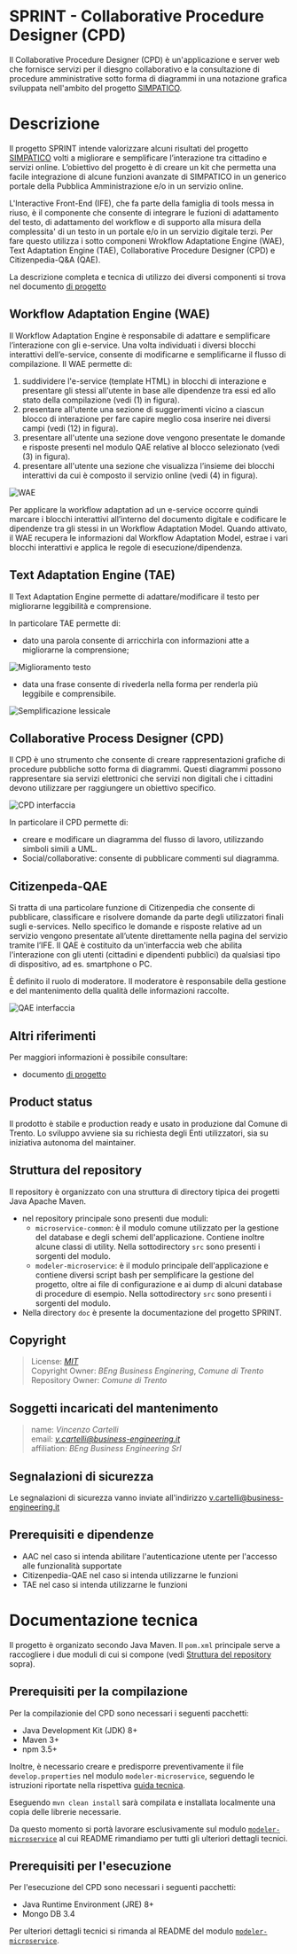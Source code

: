 # SPRINT - Collaborative Procedure Designer (CPD)

Il Collaborative Procedure Designer (CPD) è un'applicazione e server web che fornisce servizi per il
diesgno collaborativo e la consultazione di procedure amministrative sotto forma di diagrammi in una
notazione grafica sviluppata nell'ambito del progetto
[SIMPATICO](https://www.simpatico-project.eu/).  

# Descrizione

Il progetto SPRINT intende valorizzare alcuni risultati del progetto
[SIMPATICO](https://www.simpatico-project.eu/) volti a migliorare e semplificare l’interazione tra
cittadino e servizi online. L’obiettivo del progetto è di creare un kit che permetta una facile
integrazione di alcune funzioni avanzate di SIMPATICO in un generico portale della Pubblica
Amministrazione e/o in un servizio online. 

L'Interactive Front-End (IFE), che fa parte della famiglia di tools messa in riuso, è il componente
che consente di integrare le fuzioni di adattamento del testo, di adattamento del workflow e di
supporto alla misura della complessita' di un testo in un portale e/o in un servizio digitale terzi.
Per fare questo utilizza i sotto componeni Wrokflow Adaptatione Engine (WAE), Text Adaptation Engine
(TAE), Collaborative Procedure Designer (CPD) e Citizenpedia-Q&A (QAE). 

La descrizione completa e tecnica di utilizzo dei diversi componenti si trova nel documento
[di progetto](doc/BP-OR-AP-06_v1.0_Trento.pdf)

## Workflow Adaptation Engine (WAE)

Il Workflow Adaptation Engine è responsabile di adattare e semplificare l’interazione con gli
e-service. Una volta individuati i diversi blocchi interattivi dell’e-service, consente di
modificarne e semplificarne il flusso di compilazione. Il WAE permette di:

 1. suddividere l'e-service (template HTML) in blocchi di interazione e presentare gli stessi
    all'utente in base alle dipendenze tra essi ed allo stato della compilazione (vedi (1) in 
    figura).
 2. presentare all'utente una sezione di suggerimenti vicino a ciascun blocco di interazione per
    fare capire meglio cosa inserire nei diversi campi (vedi (12) in figura).
 3. presentare all'utente una sezione dove vengono presentate le domande e risposte presenti nel
    modulo QAE relative al blocco selezionato (vedi (3) in figura).
 4. presentare all'utente una sezione che visualizza l’insieme dei blocchi interattivi da cui è
    composto il servizio online (vedi (4) in figura).

 ![WAE](.README/wae.1.png)

Per applicare la workflow adaptation ad un e-service occorre quindi marcare i blocchi interattivi
all’interno del documento digitale e codificare le dipendenze tra gli stessi in un Workflow 
Adaptation Model. Quando attivato, il WAE recupera le informazioni dal Workflow Adaptation Model,
estrae i vari blocchi interattivi e applica le regole di esecuzione/dipendenza.

## Text Adaptation Engine (TAE)

Il Text Adaptation Engine permette di adattare/modificare il testo per migliorarne leggibilità e
comprensione. 

In particolare TAE permette di: 

 * dato una parola consente di arricchirla con informazioni atte a migliorarne la comprensione;

 ![Miglioramento testo](.README/tae.1.png)

 * data una frase consente di rivederla nella forma per renderla più leggibile e comprensibile.

 ![Semplificazione lessicale](.README/tae.2.png)

## Collaborative Process Designer (CPD)

Il CPD è uno strumento che consente di creare rappresentazioni grafiche di procedure pubbliche sotto
forma di diagrammi. Questi diagrammi possono rappresentare sia servizi elettronici che servizi non
digitali che i cittadini devono utilizzare per raggiungere un obiettivo specifico.

 ![CPD interfaccia](.README/cpd.1.png)

In particolare il CPD permette di:

 * creare e modificare un diagramma del flusso di lavoro, utilizzando simboli simili a UML.
 * Social/collaborative: consente di pubblicare commenti sul diagramma.

## Citizenpeda-QAE

Si tratta di una particolare funzione di Citizenpedia che consente di pubblicare, classificare e
risolvere domande da parte degli utilizzatori finali sugli e-services. Nello specifico le domande e
risposte relative ad un servizio vengono presentate all’utente direttamente nella pagina del
servizio tramite l’IFE. Il QAE è costituito da un'interfaccia web che abilita l'interazione con gli
utenti (cittadini e dipendenti pubblici) da qualsiasi tipo di dispositivo, ad es. smartphone o PC. 

È definito il ruolo di moderatore. Il moderatore è responsabile della gestione e del mantenimento
della qualità delle informazioni raccolte.

 ![QAE interfaccia](.README/qae.1.png)

## Altri riferimenti

Per maggiori informazioni è possibile consultare:

 * documento [di progetto](doc/BP-OR-AP-06_v1.0_Trento.pdf)

## Product status

Il prodotto è stabile e production ready e usato in produzione dal Comune di Trento. Lo sviluppo
avviene sia su richiesta degli Enti utilizzatori, sia su iniziativa autonoma del maintainer.

## <a name="struttura-repository"></a> Struttura del repository

Il repository è organizzato con una struttura di directory tipica dei progetti Java Apache Maven.

 * nel repository principale sono presenti due moduli:
    * `microservice-common`: è il modulo comune utilizzato per la gestione del database e degli
       schemi dell'applicazione. Contiene inoltre alcune classi di utility.
       Nella sottodirectory `src` sono presenti i sorgenti del modulo.
    * `modeler-microservice`: è il modulo principale dell'applicazione e contiene diversi script 
      bash per semplificare la gestione del progetto, oltre ai file di configurazione e ai dump di
      alcuni database di procedure di esempio. 
      Nella sottodirectory `src` sono presenti i sorgenti del modulo.
 * Nella directory `doc` è presente la documentazione del progetto SPRINT.

## Copyright

  > License: _[MIT](LICENSE)_\
  > Copyright Owner: _BEng Business Enginering_, _Comune di Trento_\
  > Repository Owner: _Comune di Trento_

## Soggetti incaricati del mantenimento

  > name: _Vincenzo Cartelli_\
  > email: _<v.cartelli@business-engineering.it>_\
  > affiliation: _BEng Business Engineering Srl_

## Segnalazioni di sicurezza
Le segnalazioni di sicurezza vanno inviate all'indirizzo v.cartelli@business-engineering.it

## Prerequisiti e dipendenze

 * AAC nel caso si intenda abilitare l'autenticazione utente per l'accesso alle funzionalità
   supportate
 * Citizenpedia-QAE nel caso si intenda utilizzarne le funzioni
 * TAE nel caso si intenda utilizzarne le funzioni

# Documentazione tecnica

Il progetto è organizato secondo Java Maven. Il `pom.xml` principale serve a raccogliere i due
moduli di cui si compone (vedi [Struttura del repository](#struttura-repository) sopra).

## Prerequisiti per la compilazione

Per la compilazionie del CPD sono necessari i seguenti pacchetti:

* Java Development Kit (JDK) 8+
* Maven 3+
* npm 3.5+

Inoltre, è necessario creare e predisporre preventivamente il file `develop.properties` nel modulo
`modeler-microservice`, seguendo le istruzioni riportate nella rispettiva
[guida tecnica](modeler-microservice/README.md#properties).

Eseguendo `mvn clean install` sarà compilata e installata localmente una copia delle librerie
necessarie.

Da questo momento si portà lavorare esclusivamente sul modulo
[`modeler-microservice`](modeler-microservice) al cui README rimandiamo per tutti gli ulteriori
dettagli tecnici.

## Prerequisiti per l'esecuzione

Per l'esecuzione del CPD sono necessari i seguenti pacchetti:

* Java Runtime Environment (JRE) 8+
* Mongo DB 3.4

Per ulteriori dettagli tecnici si rimanda al README del modulo
[`modeler-microservice`](modeler-microservice).

